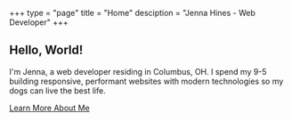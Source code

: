 +++
type = "page"
title = "Home"
desciption = "Jenna Hines - Web Developer"
+++

<section class="hero relative vh-75 cover bg-center">
  <div class="hero__content pa4 mauto relative z-1 tc">
    <h1>Hello, World!</h1>
    <p class="ff-serif w-40-ns ml-auto mr-auto">I'm Jenna, a web developer residing in Columbus, OH. I spend my 9-5 building responsive, performant websites with modern technologies so my dogs can live the best life. </p>
    <p class="ff-serif"><a class="btn bg-seagreen hover-bg-gray pointer white hover-white tracked ttu bw0 pa3 ph4" href="/about">Learn More About Me</a></p>
  </div>
</section>
